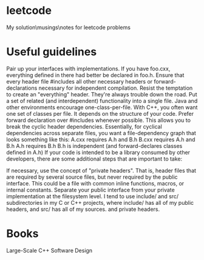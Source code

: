 # leetcode
My solution\musings\notes for leetcode problems

# Useful guidelines

Pair up your interfaces with implementations. If you have foo.cxx, everything defined in there had better be declared in foo.h.
Ensure that every header file #includes all other necessary headers or forward-declarations necessary for independent compilation.
Resist the temptation to create an "everything" header. They're always trouble down the road.
Put a set of related (and interdependent) functionality into a single file. Java and other environments encourage one-class-per-file. With C++, you often want one set of classes per file. It depends on the structure of your code.
Prefer forward declaration over #includes whenever possible. This allows you to break the cyclic header dependencies. Essentially, for cyclical dependencies across separate files, you want a file-dependency graph that looks something like this:
A.cxx requires A.h and B.h
B.cxx requires A.h and B.h
A.h requires B.h
B.h is independent (and forward-declares classes defined in A.h)
If your code is intended to be a library consumed by other developers, there are some additional steps that are important to take:

If necessary, use the concept of "private headers". That is, header files that are required by several source files, but never required by the public interface. This could be a file with common inline functions, macros, or internal constants.
Separate your public interface from your private implementation at the filesystem level. I tend to use include/ and src/ subdirectories in my C or C++ projects, where include/ has all of my public headers, and src/ has all of my sources. and private headers.

# Books

Large-Scale C++ Software Design